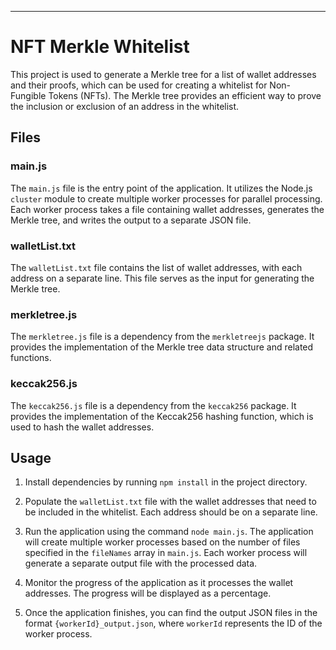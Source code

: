 <hr><h1>NFT Merkle Whitelist</h1><p>This project is used to generate a Merkle tree for a list of wallet addresses and their proofs, which can be used for creating a whitelist for Non-Fungible Tokens (NFTs). The Merkle tree provides an efficient way to prove the inclusion or exclusion of an address in the whitelist.</p><h2>Files</h2><h3>main.js</h3><p>The <code>main.js</code> file is the entry point of the application. It utilizes the Node.js <code>cluster</code> module to create multiple worker processes for parallel processing. Each worker process takes a file containing wallet addresses, generates the Merkle tree, and writes the output to a separate JSON file.</p><h3>walletList.txt</h3><p>The <code>walletList.txt</code> file contains the list of wallet addresses, with each address on a separate line. This file serves as the input for generating the Merkle tree.</p><h3>merkletree.js</h3><p>The <code>merkletree.js</code> file is a dependency from the <code>merkletreejs</code> package. It provides the implementation of the Merkle tree data structure and related functions.</p><h3>keccak256.js</h3><p>The <code>keccak256.js</code> file is a dependency from the <code>keccak256</code> package. It provides the implementation of the Keccak256 hashing function, which is used to hash the wallet addresses.</p><h2>Usage</h2><ol><li><p>Install dependencies by running <code>npm install</code> in the project directory.</p></li><li><p>Populate the <code>walletList.txt</code> file with the wallet addresses that need to be included in the whitelist. Each address should be on a separate line.</p></li><li><p>Run the application using the command <code>node main.js</code>. The application will create multiple worker processes based on the number of files specified in the <code>fileNames</code> array in <code>main.js</code>. Each worker process will generate a separate output file with the processed data.</p></li><li><p>Monitor the progress of the application as it processes the wallet addresses. The progress will be displayed as a percentage.</p></li><li><p>Once the application finishes, you can find the output JSON files in the format <code>{workerId}_output.json</code>, where <code>workerId</code> represents the ID of the worker process.</p></li></ol>